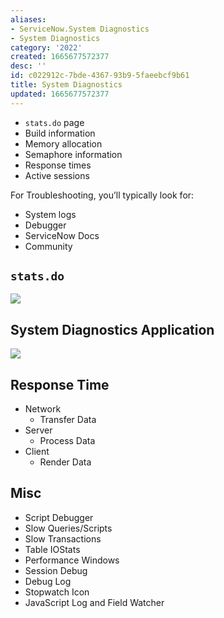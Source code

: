 ```yaml
---
aliases:
- ServiceNow.System Diagnostics
- System Diagnostics
category: '2022'
created: 1665677572377
desc: ''
id: c022912c-7bde-4367-93b9-5faeebcf9b61
title: System Diagnostics
updated: 1665677572377
---
```

   
   
- `stats.do` page   
- Build information   
- Memory allocation   
- Semaphore information   
- Response times   
- Active sessions   
   
For Troubleshooting, you’ll typically look for:   
   
   
- System logs   
- Debugger   
- ServiceNow Docs   
- Community   
   
## `stats.do`    
   
![](https://res.cloudinary.com/zubayr/image/upload/v1665677707/wiki/bi4u8uepnk7sga23gxms.png)   
   
##  System Diagnostics Application   
   
![](https://res.cloudinary.com/zubayr/image/upload/v1665677763/wiki/ciewvenkveotjzzf4zpl.png)   
   
## Response Time   
   
   
- Network   
	- Transfer Data   
- Server   
	- Process Data   
- Client   
	- Render Data    
   
## Misc   
   
   
- Script Debugger   
- Slow Queries/Scripts   
- Slow Transactions   
- Table IOStats   
- Performance Windows   
- Session Debug   
- Debug Log   
- Stopwatch Icon   
- JavaScript Log and Field Watcher